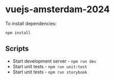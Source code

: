 # vuejs-amsterdam-2024

To install dependencies:

```bash
npm install
```

## Scripts
* Start development server - `npm run dev`
* Start unit tests - `npm run unit:test`
* Start unit tests - `npm run storybook`
